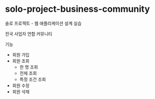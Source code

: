 # solo-project-business-community

솔로 프로젝트 - 웹 애플리케이션 설계 실습

전국 사업자 연합 커뮤니티

기능

- 회원 가입
- 회원 조회
  - 한 명 조회
  - 전체 조회
  - 특정 조건 조회
- 회원 수정
- 회원 삭제

